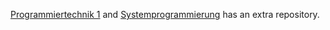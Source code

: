 [Programmiertechnik 1](https://github.com/Atomarverseucht/sypr-uebungen) and [Systemprogrammierung](https://github.com/Atomarverseucht/sypr-uebungen) has an extra repository.
